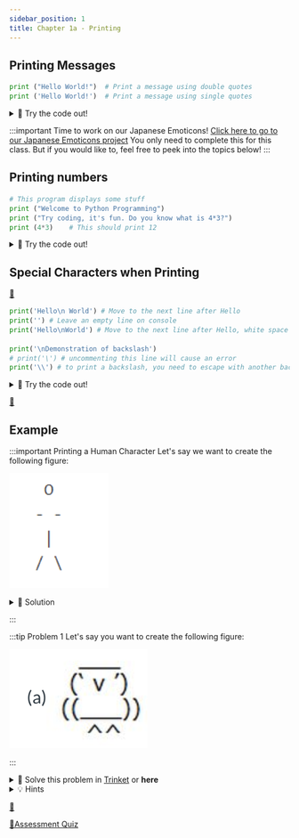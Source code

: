 ```yaml
---
sidebar_position: 1
title: Chapter 1a - Printing
---
```



## Printing Messages
```python
print ("Hello World!")  # Print a message using double quotes
print ('Hello World!')  # Print a message using single quotes
```
<details>
<summary>
🧪 Try the code out! 
</summary>
<iframe src="https://trinket.io/embed/python3/42877e453f" width="100%" height="300" frameborder="0" marginwidth="0" marginheight="0" allowfullscreen></iframe>

</details>


:::important Time to work on our Japanese Emoticons!
[Click here to go to our Japanese Emoticons project](../project/project-1a)
You only need to complete this for this class. But if you would like to, feel free to peek into the topics below! 
:::


## Printing numbers
```python
# This program displays some stuff 
print ("Welcome to Python Programming")  
print ("Try coding, it's fun. Do you know what is 4*3?") 
print (4*3)    # This should print 12
```

<details>
<summary>
🧪 Try the code out! 
</summary>
<iframe src="https://trinket.io/embed/python3/59c912d464" width="100%" height="600" frameborder="0" marginwidth="0" marginheight="0" allowfullscreen></iframe>

</details>


## Special Characters when Printing

[👀](https://learn2codelive.com/courses/4/pages/lesson-1-learning-activities-r-practice-activity-1-build-and-test-the-code?module_item_id=458)


```python
print('Hello\n World') # Move to the next line after Hello
print('') # Leave an empty line on console
print('Hello\nWorld') # Move to the next line after Hello, white space before World has been removed here

print('\nDemonstration of backslash')
# print('\') # uncommenting this line will cause an error
print('\\') # to print a backslash, you need to escape with another backslash
```

<details>
<summary>
🧪 Try the code out! 
</summary>
<iframe src="https://trinket.io/embed/python3/31d9da2a08" width="100%" height="356" frameborder="0" marginwidth="0" marginheight="0" allowfullscreen></iframe>
</details>




[👀](https://learn2codelive.com/courses/4/pages/lesson-1-python-challenge-1a-code-art?module_item_id=447)

## Example

:::important Printing a Human Character
Let's say we want to create the following figure:

![](2022-04-26-17-37-27.png)

<details>
<summary>
🔬 Solution 
</summary>
Try out this solution
<iframe src="https://trinket.io/embed/python3/979c707fa0" width="100%" height="356" frameborder="0" marginwidth="0" marginheight="0" allowfullscreen></iframe>


</details>

:::

:::tip Problem 1
Let's say you want to create the following figure:

![](2022-04-26-17-28-50.png)

:::



<details>
<summary>
📝 Solve this problem in <a target="_blank" href="https://trinket.io/">Trinket</a> or <b>here</b>
</summary>
<iframe src="https://trinket.io/embed/python3/6c5d05a988" width="100%" height="600" frameborder="0" marginwidth="0" marginheight="0" allowfullscreen></iframe>

</details>

<details>
<summary>
💡 Hints 
</summary>

- What are the different characters that have been used to create this shape?
- How will you get the spacing right? What lines are the characters on? Hint: Use a table and add the different characters in the cells as they appear in the image. Or simply align the characters on your code editor first.
- Write down the instructions needed to create this graphic in the Instructions window of your Trinket.

</details>



[👀](https://learn2codelive.com/courses/4/pages/lesson-1-learning-activities-r-practice-activity-1-build-and-test-the-code?module_item_id=458)

[👀Assessment Quiz](https://learn2codelive.com/courses/4/pages/lesson-1-assessment-quiz?module_item_id=449)





